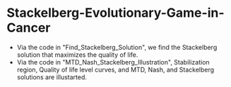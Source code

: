 # Stackelberg-Evolutionary-Game-in-Cancer
- Via the code in "Find_Stackelberg_Solution", we find the Stackelberg solution that maximizes the quality of life.
- Via the code in "MTD_Nash_Stackelberg_Illustration", Stabilization region, Quality of life level curves, and MTD, Nash, and Stackelberg solutions are illustarted.
